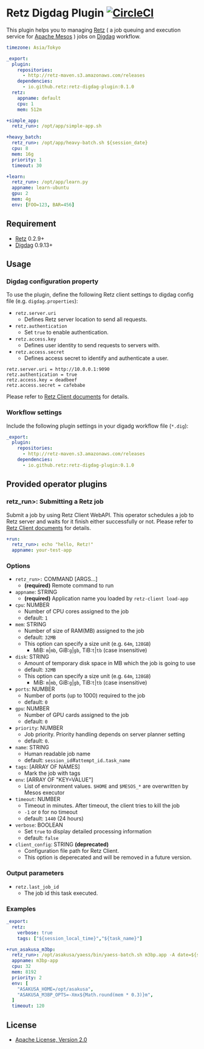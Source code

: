 # Retz Digdag Plugin [![CircleCI](https://circleci.com/gh/retz/retz-digdag-plugin.svg?style=svg)](https://circleci.com/gh/retz/retz-digdag-plugin)

This plugin helps you to managing [Retz](https://github.com/retz/retz) ( a job queuing and execution service for [Apache Mesos](http://mesos.apache.org) ) jobs on
[Digdag](https://github.com/treasure-data/digdag) workflow.

```yaml
timezone: Asia/Tokyo

_export:
  plugin:
    repositories:
      - http://retz-maven.s3.amazonaws.com/releases
    dependencies:
      - io.github.retz:retz-digdag-plugin:0.1.0
  retz:
    appname: default
    cpu: 1
    mem: 512m

+simple_app:
  retz_run>: /opt/app/simple-app.sh

+heavy_batch:
  retz_run>: /opt/app/heavy-batch.sh ${session_date}
  cpu: 8
  mem: 16g
  priority: 1
  timeout: 30

+learn:
  retz_run>: /opt/app/learn.py
  appname: learn-ubuntu
  gpu: 2
  mem: 4g
  env: [FOO=123, BAR=456]
```

## Requirement

- [Retz](https://github.com/retz/retz) 0.2.9+
- [Digdag](https://github.com/treasure-data/digdag) 0.9.13+

## Usage

### Digdag configuration property

To use the plugin, define the following Retz client settings to digdag config file (e.g. `digdag.properties`):

- `retz.server.uri`
  - Defines Retz server location to send all requests.
- `retz.authentication`
  - Set `true` to enable authentication.
- `retz.access.key`
  - Defines user identity to send requests to servers with.
- `retz.access.secret`
  - Defines access secret to identify and authenticate a user.

```properties
retz.server.uri = http://10.0.0.1:9090
retz.authentication = true
retz.access.key = deadbeef
retz.access.secret = cafebabe
```

Please refer to [Retz Client documents](https://github.com/retz/retz/blob/master/doc/api.rst#client-configuration-file) for details.

### Workflow settings

Include the following plugin settings in your digadg workflow file (`*.dig`):

```yaml
_export:
  plugin:
    repositories:
      - http://retz-maven.s3.amazonaws.com/releases
    dependencies:
      - io.github.retz:retz-digdag-plugin:0.1.0
```

## Provided operator plugins

### retz_run>: Submitting a Retz job

Submit a job by using Retz Client WebAPI. This operator schedules a job to Retz server and waits for it finish either successfully or not. Please refer to [Retz Client documents](https://github.com/retz/retz/blob/master/doc/api.rst#client-cli-and-api) for details.

```yaml
+run:
  retz_run>: echo "hello, Retz!"
  appname: your-test-app
```

### Options

- `retz_run>:` COMMAND [ARGS...]
    - **(required)** Remote command to run
- `appname`: STRING
    - **(required)** Application name you loaded by `retz-client load-app`
- `cpu`: NUMBER
    - Number of CPU cores assigned to the job
    - default: `1`
- `mem`: STRING
    - Number of size of RAM(MB) assigned to the job
    - default: `32MB`
    - This option can specify a size unit (e.g. `64m`, `128GB`)
        - MiB: `m`|`mb`, GiB:`g`|`gb`, TiB:`t`|`tb` (case insensitive)
- `disk`: STRING
    - Amount of temporary disk space in MB which the job is going to use
    - default: `32MB`
    - This option can specify a size unit (e.g. `64m`, `128GB`)
        - MiB: `m`|`mb`, GiB:`g`|`gb`, TiB:`t`|`tb` (case insensitive)
- `ports`: NUMBER
    - Number of ports (up to 1000) required to the job
    - default: `0`
- `gpu`: NUMBER
    - Number of GPU cards assigned to the job
    - default: `0`
- `priority`: NUMBER
    - Job priority. Priority handling depends on server planner setting
    - default: `0`.
- `name`: STRING
    - Human readable job name
    - default: `session_id`#`attempt_id`..`task_name`
- `tags`: [ARRAY OF NAMES]
    - Mark the job with tags
- `env`:  [ARRAY OF "KEY=VALUE"]
    - List of environment values. `$HOME` and `$MESOS_*` are overwritten by Mesos executor
- `timeout`: NUMBER
    - Timeout in minutes. After timeout, the client tries to kill the job
    - `-1` or `0` for no timeout
    - default: `1440` (24 hours)
- `verbose`: BOOLEAN
    - Set `true` to display detailed processing information
    - default: `false`
- `client_config`: STRING **(deprecated)**
    - Configuration file path for Retz Client.
    - This option is deperecated and will be removed in a future version.

### Output parameters

- `retz.last_job_id`
    - The job id this task executed.

### Examples

```yaml
_export:
  retz:
    verbose: true
    tags: ["${session_local_time}","${task_name}"]

+run_asakusa_m3bp:
  retz_run>: /opt/asakusa/yaess/bin/yaess-batch.sh m3bp.app -A date=${session_date}
  appname: m3bp-app
  cpu: 32
  mem: 8192
  priority: 2
  env: [
    "ASAKUSA_HOME=/opt/asakusa",
    "ASAKUSA_M3BP_OPTS=-Xmx${Math.round(mem * 0.3)}m",
  ]
  timeout: 120
```

## License
* [Apache License, Version 2.0](http://www.apache.org/licenses/LICENSE-2.0)

